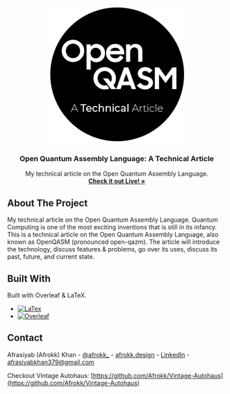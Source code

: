 <br />
<div align="center">
  <a href="https://afrokk.github.io/Vintage-Autohaus/">
    <img src="assets/clip.png" alt="Logo" width="315" height="315">
  </a>

  <h3 align="center">Open Quantum Assembly Language: A Technical Article</h3>

  <p align="center">
    My technical article on the Open Quantum Assembly Language. 
    <br />
    <a href="https://afrokk.github.io/OpenQASM-Technical-Article/" target="_blank"><strong>Check it out Live! »</strong></a>
    <br />
  </p>
</div>

## About The Project

My technical article on the Open Quantum Assembly Language. Quantum Computing is one of the most exciting inventions that is still in its infancy. This is a technical article on the Open Quantum Assembly Language, also known as OpenQASM (pronounced open-qazm). The article will introduce the technology, discuss features & problems, go over its uses, discuss its past, future, and current state.

## Built With

Built with Overleaf & LaTeX.

* [![LaTex][LaTex.com]][LaTex-url]
* [![Overleaf][Overleaf.com]][Overleaf-url]

## Contact

Afrasiyab (Afrokk) Khan - [@afrokk_](https://www.instagram.com/afrokk_/) - [afrokk.design](https://afrokk.design/home) - [LinkedIn](https://www.linkedin.com/in/afrasiyab-k/) - afrasiyabkhan379@gmail.com

Checkout Vintage Autohaus: [https://github.com/Afrokk/Vintage-Autohaus](https://github.com/Afrokk/Vintage-Autohaus)

[LaTex.com]: https://img.shields.io/badge/LaTeX-47A141?style=for-the-badge&logo=LaTeX&logoColor=white
[LaTex-url]: https://developer.mozilla.org/en-US/docs/Web/CSS
[Overleaf.com]: https://img.shields.io/badge/Overleaf-47A141?style=for-the-badge&logo=Overleaf&logoColor=white
[Overleaf-url]: www.overleaf.com

